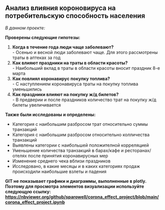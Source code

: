 ## Анализ влияния короновируса на потребительскую способность населения

*В данном проекте:*

**Проверены следующие гипотезы:**
<ol>
<li><b>Когда в течение года люди чаще заболевают?</b> </li> 
	- Осенью и весной люди заболевают чаще. Для этого рассмотрены траты в аптеках за год 
	
	
<li><b>Как влияют праздники на траты в области красоты?</b></li>
	- Наибольший вклад в траты в области красоты вносит праздник 8-е марта

<li><b>Как повлиял коронавирус покупку топлива?</b></li>
	- С наступлением коронавируса траты на покупку топлива уменьшились
	
<li><b>Как праздники влияют на покупку ж/д билетов?</b></li>
	- В предверии и после праздников количество трат на покупку ж/д билеты увеличивается
</ol>

**Также были исследованы и определены:**

* Категория с наибольшим разбросом трат относительно суммы транзакций
* Категория с наибольшим разбросом относительно колличества транзакций
* Выявлены категории с наибольшей положителной корреляцией
* Уменьшение количества транзакций в барах/кафе и ресторанах/отелях после принятия коронавирусных мер
* Изменение среднего чека вблизи праздников
* Исследовано, в какие месяцы и в каких категориях продаж происходили наибольшие взлеты и падения


**GIT не показывает графики и диаграммы, выполненные в plotly. Поэтому для просмотра элементов визуализации используйте следующую ссылку: https://nbviewer.org/github/sparowell/corona_effect_project/blob/main/corona_effect_project.ipynb**
